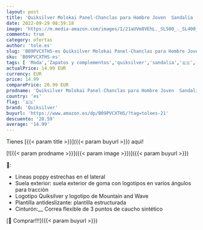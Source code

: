 ```yaml
---
layout: post
title: 'Quiksilver Molokai Panel-Chanclas para Hombre Joven  Sandalia  Negro  Naranja y Azul  39 EU'
date: 2022-09-29 08:59:18
image: 'https://m.media-amazon.com/images/I/21aUVm8VEhL._SL500_._SL400_.jpg'
comments: true
category: ofertas
author: 'tole.es'
slug: 'B09PVCXTHS-es Quiksilver Molokai Panel-Chanclas para Hombre Joven...'
sku: 'B09PVCXTHS-es'
tags: [ 'Moda','Zapatos y complementos','quiksilver','sandalia','🇪🇸', ]
actualPrice: 14.99 EUR
currency: EUR
price: 14.99
comparePrice: 20.99 EUR
prodname: 'Quiksilver Molokai Panel-Chanclas para Hombre Joven  Sandalia  Negro  Naranja y Azul  39 EU'
country: 'es'
flag: '🇪🇸'
brand: 'Quiksilver'
buyurl: 'https://www.amazon.es/dp/B09PVCXTHS/?tag=tolees-21'
descuento: '28.59'
average: '14.99'
---
```


Tienes [{{< param title >}}]({{< param buyurl >}}) aqui!

[![{{< param prodname >}}]({{< param image >}})]({{< param buyurl >}})

🔎:

- Líneas poppy estrechas en el lateral
- Suela exterior: suela exterior de goma con logotipos en varios ángulos para tracción
- Logotipo Quiksilver y logotipo de Mountain and Wave
- Plantilla antideslizante: plantilla estructurada
- Cinturón:__ Correa flexible de 3 puntos de caucho sintético

[🛒 Comprar!!!]({{< param buyurl >}})
